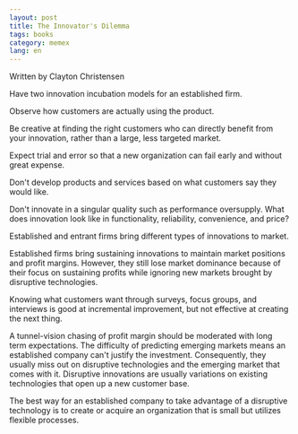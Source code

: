 ```yaml
---
layout: post
title: The Innovator's Dilemma
tags: books
category: memex
lang: en
---
```


Written by Clayton Christensen

Have two innovation incubation models for an established firm.

Observe how customers are actually using the product.

Be creative at finding the right customers who can directly benefit from your innovation, rather than a large, less targeted market.

Expect trial and error so that a new organization can fail early and without great expense.

Don't develop products and services based on what customers say they would like.

Don't innovate in a singular quality such as performance oversupply. What does innovation look like in functionality, reliability, convenience, and price?

Established and entrant firms bring different types of innovations to market.

Established firms bring sustaining innovations to maintain market positions and profit margins. However, they still lose market dominance because of their focus on sustaining profits while ignoring new markets brought by disruptive technologies.

Knowing what customers want through surveys, focus groups, and interviews is good at incremental improvement, but not effective at creating the next thing.

A tunnel-vision chasing of profit margin should be moderated with long term expectations. The difficulty of predicting emerging markets means an established company can't justify the investment. Consequently, they usually miss out on disruptive technologies and the emerging market that comes with it. Disruptive innovations are usually variations on existing technologies that open up a new customer base.

The best way for an established company to take advantage of a disruptive technology is to create or acquire an organization that is small but utilizes flexible processes.

